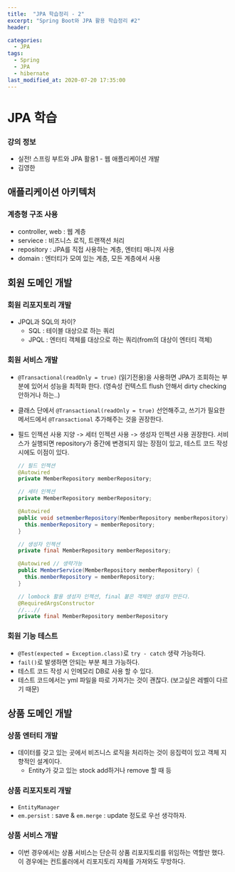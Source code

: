 ```yaml
---
title:  "JPA 학습정리 - 2"
excerpt: "Spring Boot와 JPA 활용 학습정리 #2"
header:

categories:
  - JPA
tags:
  - Spring
  - JPA
  - hibernate
last_modified_at: 2020-07-20 17:35:00
---
```


# JPA 학습

### 강의 정보

- 실전! 스프링 부트와 JPA 활용1 - 웹 애플리케이션 개발
- 김영한

## 애플리케이션 아키텍처

### 계층형 구조 사용

- controller, web : 웹 계층
- serviece : 비즈니스 로직, 트랜잭션 처리
- repository : JPA를 직접 사용하는 계층, 엔터티 매니저 사용
- domain : 엔터티가 모여 있는 계층, 모든 계층에서 사용

## 회원 도메인 개발

### 회원 리포지토리 개발

- JPQL과 SQL의 차이?
  - SQL : 테이블 대상으로 하는 쿼리
  - JPQL : 엔터티 객체를 대상으로 하는 쿼리(from의 대상이 엔터티 객체)

### 회원 서비스 개발

- `@Transactional(readOnly = true)` (읽기전용)을 사용하면 JPA가 조회하는 부분에 있어서 성능을 최적화 한다. (영속성 컨텍스트 flush 안해서 dirty checking 안하거나 하는..)

- 클래스 단에서 `@Transactional(readOnly = true)` 선언해주고, 쓰기가 필요한 메서드에서 `@Transactional` 추가해주는 것을 권장한다.

- 필드 인젝션 사용 지양 -> 세터 인젝션 사용 -> 생성자 인젝션 사용 권장한다. 서비스가 실행되면 repository가 중간에 변경되지 않는 장점이 있고, 테스트 코드 작성 시에도 이점이 있다.

  ```java
  // 필드 인젝션
  @Autowired
  private MemberRepository memberRepository;
  
  // 세터 인젝션
  private MemberRepository memberRepository;
  
  @Autowired
  public void setmemberRepository(MemberRepository memberRepository) {
    this.memberRepository = memberRepository;
  }
  
  // 생성자 인젝션
  private final MemberRepository memberRepository;
  
  @Autowired // 생략가능
  public MemberService(MemberRepository memberRepository) {
    this.memberRepository = memberRepository;
  }
  
  // lombock 활용 생성자 인젝션, final 붙은 객체만 생성자 만든다.
  @RequiredArgsConstructor
  //...//
  private final MemberRepository memberRepository
  ```

### 회원 기능 테스트

- `@Test(expected = Exception.class)`로 `try - catch` 생략 가능하다.
- `fail()`로 발생하면 안되는 부분 체크 가능하다.
- 테스트 코드 작성 시 인메모리 DB로 사용 할 수 있다.
- 테스트 코드에서는 yml 파일을 따로 가져가는 것이 괜찮다. (보고싶은 레벨이 다르기 때문)



## 상품 도메인 개발

### 상품 엔터티 개발

- 데이터를 갖고 있는 곳에서 비즈니스 로직을 처리하는 것이 응집력이 있고 객체 지향적인 설계이다.
  - Entity가 갖고 있는 stock add하거나 remove 할 때 등

### 상품 리포지토리 개발

- `EntityManager`
- `em.persist` : save & `em.merge` : update 정도로 우선 생각하자.

### 상품 서비스 개발

- 이번 경우에서는 상품 서비스는 단순히 상품 리포지토리를 위임하는 역할만 했다. 이 경우에는 컨트롤러에서 리포지토리 자체를 가져와도 무방하다.
